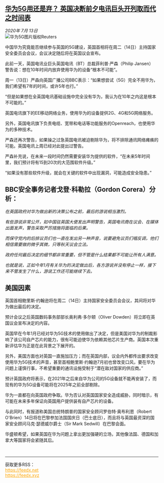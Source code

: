 <!--1594676798000-->
[华为5G用还是弃？ 英国决断前夕电讯巨头开列取而代之时间表](http://www.bbc.com/zhongwen/simp/uk-53398343)
------

<div><i>2020年 7月 13日</i></div><div><div class="story-body__inner" property="articleBody"><div class="media-landscape no-caption full-width lead"><span class="image-and-copyright-container"><img class="js-image-replace" alt="华为5G" src="https://images.weserv.nl/?url=ichef.bbci.co.uk/news/640/cpsprodpb/10C6C/production/_113361786_436b2e6b-e8af-4f42-8c66-a6b11a02cf39.jpg"><span class="off-screen">图片版权</span><span class="story-image-copyright">Reuters</span></span></div><p class="story-body__introduction">中国华为究竟能否继续参与英国的5G建设，英国首相将在周二（14日）主持国家安全委员会会议，会议决定随后将在英国议会宣布。</p><div id="bbccom_mpu_3" class="bbccom_slot mpu-ad" aria-hidden="true"><div class="bbccom_advert"></div></div><p>此前一天，英国电讯业巨头英国电讯（BT）总裁菲利普·严森（Philip Jansen） 警告说：想在10年时间内放弃使用华为的设备“根本不可能”。</p><p>周一（13日）严森向英国广播公司BBC表示：“如果想尝试（5G）完全不用华为，我们希望有7年的时间，或许5年也行。”</p><div id="bbccom_mpu_1_2" class="bbccom_slot mpu-ad" aria-hidden="true"><div class="bbccom_advert"></div></div><p>“但是如果想在全英国电讯基础设施中完全没有华为，我认为在10年之内这是根本不可能的。”</p><p>英国电讯旗下的EE移动网络业务，使用华为的设备提供2G、4G和5G网络服务。</p><p>另外，英国电讯旗下负责电缆、宽带和电话等功能服务的Openreach，也使用华为的多种技术。</p><p>严森还再次警告，如果操之过急英国电讯被迫剔除华为，将不排除通讯网络瘫痪的可能。英国电讯上周已经对此提出过警告。</p><p>严森补充说，在未来一段时间仍然需要安装华为提供的软件，“在未来5年时间里，我们预计将有15到20次的大范围软件升级。”</p><p>“如果没有那些软件升级，就会在关键的软件中出现漏洞，可能造成安全隐患。”</p><h2 class="story-body__crosshead">BBC安全事务记者戈登·科勒拉（Gordon Corera）分析：</h2><p><i>在英国政府对华为做出新的决策公布之前，最后的游说相当激烈。</i></p><p><i>有些游说非常公开，如中国驻英国大使发出声明警告，英国电讯商在议会、在媒体出面发声，警告采取严厉措施将面临的后果。</i></p><p><i>而保守党内的后排议员们也一直在发出另一种声音，说要避免议员们唱反调，他们相信需要做的微乎其微，只等秋天议会立法。</i></p><p><i>政府任何最后决定的细节都非常重要，但不管是什么结果都不可能让所有人满意。</i></p><p><i>也就是说，正如今年1月有关华为的决定做出后，各方游说并没有停止一样，接下来不管发生了什么，游说工作还可能继续下去。</i></p><h2 class="story-body__crosshead">美国因素</h2><p>英国首相鲍里斯·约翰逊将在周二（14日）主持国家安全委员会会议，其间将对华为做出最后的决定。</p><p>预计会议之后英国数码事务部部长奥利弗·多尔顿（Oliver Dowden）将立即在英国议会宣布决定的内容。</p><p>英国早在今年1月已经对华为5G技术的使用做出了决定，但是美国对华为的制裁影响了该公司自产芯片的能力，很有可能迫使华为依赖其他芯片生产商。英国本次重新评估华为正是在此背景之下展开的。</p><p>另外，美国方面也对英国一直施加压力；而在英国内部，议会内外都传出要求改变使用华为5G技术的声音，甚至首相鲍里斯·约翰逊7月初也曾改变口风，要在华为问题上谨慎行事，不希望重要的通讯设施受制于“潜在敌对国家的供应商。”</p><p>预计英国政府将表示，在2021年之后来自华为公司的5G设备就不能再安装了，而现有的华为5G设备可能将在2025年之前全部剔除。</p><p>华为一直都在向英国政府争取。华为否认对英国国家安全造成威胁，同时暗示，有可能在未来多年保证向英国用户提供装有自产芯片的设备。</p><p>与此同时，有报道称美国总统特朗普的国家安全顾问罗伯特·奥布利恩（Robert O'Brien）14日将在巴黎参加法国国庆日（巴士底日），而且将与英国最资深的国家安全顾问马克·瑟德威尔爵士（Sir Mark Sedwill）在巴黎会面。</p><p>华盛顿希望，如果英国在华为问题上拿出更加强硬的立场，其他像法国、德国和加拿大等国家将会紧随其后。</p></div></div><br><hr><div>获取更多RSS：<br><a href="https://feedx.net" style="color:orange" target="_blank">https://feedx.net</a> <br><a href="https://feedx.xyz" style="color:orange" target="_blank">https://feedx.xyz</a><br></div>
